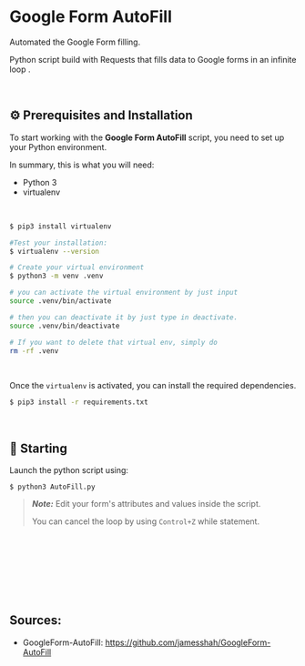 # Google Form AutoFill
Automated the Google Form filling.

Python script build with Requests that fills data to Google forms in an infinite loop .


&nbsp; 



## ⚙️ **Prerequisites and Installation**

To start working with the **Google Form AutoFill** script, you need to set up your Python environment.  
  
In summary, this is what you will need:
- Python 3
- virtualenv

&nbsp; 

```bash
$ pip3 install virtualenv

#Test your installation:
$ virtualenv --version

# Create your virtual environment
$ python3 -m venv .venv

# you can activate the virtual environment by just input
source .venv/bin/activate

# then you can deactivate it by just type in deactivate.
source .venv/bin/deactivate

# If you want to delete that virtual env, simply do
rm -rf .venv
```

&nbsp; 

Once the `virtualenv` is activated, you can install the required dependencies.

```bash
$ pip3 install -r requirements.txt
```

&nbsp; 


## 🚀 **Starting**

Launch the python script using: 
```
$ python3 AutoFill.py 
````

> ***Note:*** Edit your form's attributes and values inside the script.
>
> You can cancel the loop by using ``Control+Z`` while statement.

 
&nbsp; 

&nbsp; 

&nbsp; 

&nbsp; 

## **Sources:**
- GoogleForm-AutoFill: https://github.com/jamesshah/GoogleForm-AutoFill

